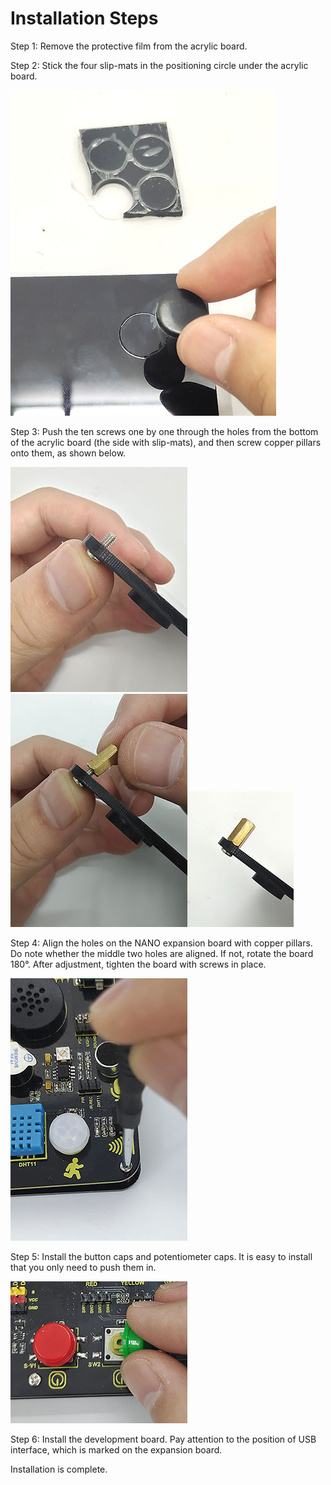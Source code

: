 # Installation Steps

 

Step 1: Remove the protective film from the acrylic board. 

Step 2: Stick the four slip-mats in the positioning circle under the acrylic board. 

![5](./media/5.jpg)

Step 3: Push the ten screws one by one through the holes from the bottom of the acrylic board (the side with slip-mats), and then screw copper pillars onto them, as shown below.

![1](./media/1.jpg)![2](./media/2-1680839850408-10.jpg)![3](./media/3-1680839940414-13.jpg)

Step 4: Align the holes on the NANO expansion board with copper pillars. Do note whether the middle two holes are aligned. If not, rotate the board 180°. After adjustment, tighten the board with screws in place. 

![8](./media/8-1680840309929-16.jpg)

Step 5: Install the button caps and potentiometer caps. It is easy to install  that you only need to push them in. 

![10](./media/541BE85277FA98449402858B235E2214.jpg)

Step 6: Install the development board. Pay attention to the position of USB interface, which is marked on the expansion board.



Installation is complete. 
